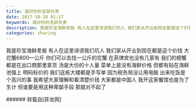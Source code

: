 ```yaml
---
title: 请对你的言辞负责
date: 2017-10-28 02:17
keywords: 请对你的言辞负责
description: 我是珍宝海鲜老板 有人在这里诽谤我们坑人 我们家从开业到现在都是这个价钱 大花蟹6800一公斤 你们可以去找一公斤的花蟹 在菲律宾也没有几家有 我们的螃蟹都是在出口商那里拿货 汤是大份的十人量 菜单上是没有海鲜价格 但都有贴在海鲜池强上 明码标价的 我们这栋大楼都是手写单 因为税务局没让用电脑 出来吃饭是个高兴的事 我希望大家理解和看清楚价钱 大家都是中国人 我开这家餐馆也是为了生计 但谁要是用这种卑鄙手段 那就对不起了
categories: sharing
---
```

<td class="t_f" id="postmessage_951081">

我是珍宝海鲜老板 有人在这里诽谤我们坑人 我们家从开业到现在都是这个价钱 大花蟹6800一公斤 你们可以去找一公斤的花蟹 在菲律宾也没有几家有 我们的螃蟹都是在出口商那里拿货 汤是大份的十人量 菜单上是没有海鲜价格 但都有贴在海鲜池强上 明码标价的 我们这栋大楼都是手写单 因为税务局没让用电脑 出来吃饭是个高兴的事 我希望大家理解和看清楚价钱 大家都是中国人 我开这家餐馆也是为了生计 但谁要是用这种卑鄙手段 那就对不起了<br/>
</td>
###### 转载自[菲龙网]